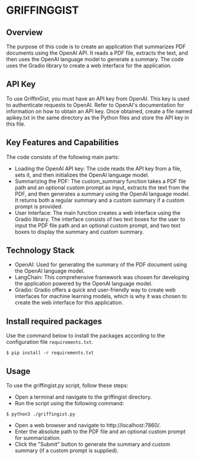 # GRIFFINGGIST

## Overview
The purpose of this code is to create an application that summarizes PDF documents using the OpenAI API. It reads a PDF file, extracts the text, and then uses the OpenAI language model to generate a summary. The code uses the Gradio library to create a web interface for the application.

## API Key
To use GriffinGist, you must have an API key from OpenAI. This key is used to authenticate requests to OpenAI. Refer to OpenAI's documentation for information on how to obtain an API key. Once obtained, create a file named apikey.txt in the same directory as the Python files and store the API key in this file.

## Key Features and Capabilities
The code consists of the following main parts:
* Loading the OpenAI API key: The code reads the API key from a file, sets it, and then initializes the OpenAI language model.
* Summarizing the PDF: The custom_summary function takes a PDF file path and an optional custom prompt as input, extracts the text from the PDF, and then generates a summary using the OpenAI language model. It returns both a regular summary and a custom summary if a custom prompt is provided.
* User Interface: The main function creates a web interface using the Gradio library. The interface consists of two text boxes for the user to input the PDF file path and an optional custom prompt, and two text boxes to display the summary and custom summary.

## Technology Stack
* OpenAI: Used for generating the summary of the PDF document using the OpenAI language model.
* LangChain: This comprehensive framework was chosen for developing the application powered by the OpenAI language model.
* Gradio: Gradio offers a quick and user-friendly way to create web interfaces for machine learning models, which is why it was chosen to create the web interface for this application.

## Install required packages
Use the command below to install the packages according to the configuration file `requirements.txt`.

```
$ pip install -r requirements.txt
```

## Usage
To use the griffingist.py script, follow these steps:
* Open a terminal and navigate to the griffingist directory.
* Run the script using the following command:
```
$ python3 ./griffingist.py
```
* Open a web browser and navigate to http://localhost:7860/.
* Enter the absolute path to the PDF file and an optional custom prompt for summarization.
* Click the "Submit" button to generate the summary and custom summary (if a custom prompt is supplied).
